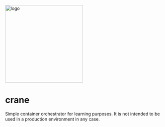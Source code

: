 <img src="https://image.flaticon.com/icons/svg/2824/2824659.svg" width="250" alt="logo"/>

# crane

Simple container orchestrator for learning purposes. It is not intended to be used in a production environment in any case.
